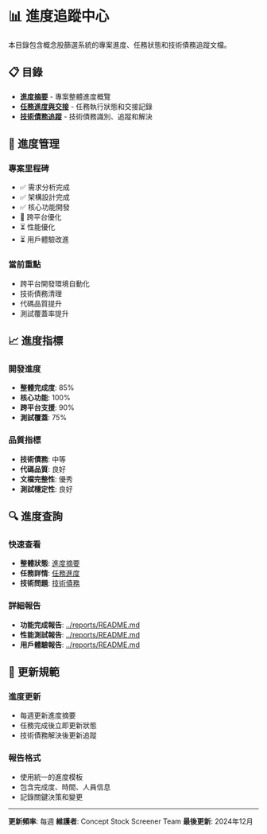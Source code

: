 # 📊 進度追蹤中心

本目錄包含概念股篩選系統的專案進度、任務狀態和技術債務追蹤文檔。

## 📋 目錄

- **[進度摘要](./PROGRESS_SUMMARY.md)** - 專案整體進度概覽
- **[任務進度與交接](./TASK_PROGRESS_AND_HANDOVER.md)** - 任務執行狀態和交接記錄
- **[技術債務追蹤](./TECHNICAL_DEBT_TRACKER.md)** - 技術債務識別、追蹤和解決

## 🎯 進度管理

### 專案里程碑
- ✅ 需求分析完成
- ✅ 架構設計完成
- ✅ 核心功能開發
- 🔄 跨平台優化
- ⏳ 性能優化
- ⏳ 用戶體驗改進

### 當前重點
- 跨平台開發環境自動化
- 技術債務清理
- 代碼品質提升
- 測試覆蓋率提升

## 📈 進度指標

### 開發進度
- **整體完成度**: 85%
- **核心功能**: 100%
- **跨平台支援**: 90%
- **測試覆蓋**: 75%

### 品質指標
- **技術債務**: 中等
- **代碼品質**: 良好
- **文檔完整性**: 優秀
- **測試穩定性**: 良好

## 🔍 進度查詢

### 快速查看
- **整體狀態**: [進度摘要](./PROGRESS_SUMMARY.md)
- **任務詳情**: [任務進度](./TASK_PROGRESS_AND_HANDOVER.md)
- **技術問題**: [技術債務](./TECHNICAL_DEBT_TRACKER.md)

### 詳細報告
- **功能完成報告**: [../reports/README.md](../reports/README.md)
- **性能測試報告**: [../reports/README.md](../reports/README.md)
- **用戶體驗報告**: [../reports/README.md](../reports/README.md)

## 📝 更新規範

### 進度更新
- 每週更新進度摘要
- 任務完成後立即更新狀態
- 技術債務解決後更新追蹤

### 報告格式
- 使用統一的進度模板
- 包含完成度、時間、人員信息
- 記錄關鍵決策和變更

---

**更新頻率**: 每週
**維護者**: Concept Stock Screener Team
**最後更新**: 2024年12月
